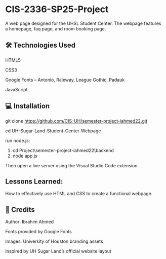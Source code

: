 # CIS-2336-SP25-Project

A web page designed for the UHSL Student Center. The webpage features a homepage, faq page, and room booking page. 


## 🛠 Technologies Used

HTML5

CSS3

Google Fonts – Antonio, Raleway, League Gothic, Padauk

JavaScript 

## 💻 Installation

git clone https://github.com/CIS-UH/semester-project-iahmed22.git

cd UH-Sugar-Land-Student-Center-Webpage

run node.js:
1) cd Project\semester-project-iahmed22\backend
2) node app.js

Then open a live server using the Visual Studio Code extension

## Lessons Learned:

How to effectively use HTML and CSS to create a functional webpage.

## 🙌 Credits

Author: Ibrahim Ahmed

Fonts provided by Google Fonts

Images: University of Houston branding assets

Inspired by UH Sugar Land’s official website layout


